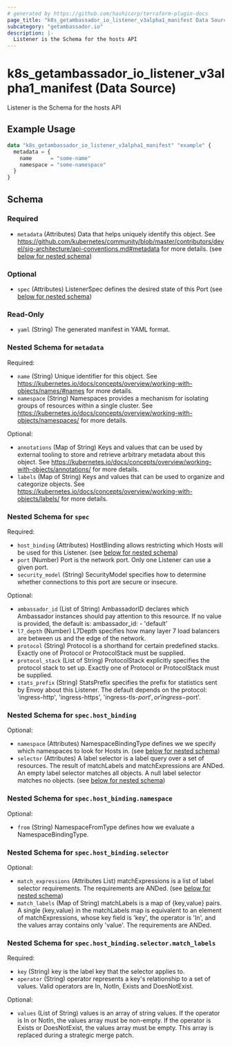```yaml
---
# generated by https://github.com/hashicorp/terraform-plugin-docs
page_title: "k8s_getambassador_io_listener_v3alpha1_manifest Data Source - terraform-provider-k8s"
subcategory: "getambassador.io"
description: |-
  Listener is the Schema for the hosts API
---
```


# k8s_getambassador_io_listener_v3alpha1_manifest (Data Source)

Listener is the Schema for the hosts API

## Example Usage

```terraform
data "k8s_getambassador_io_listener_v3alpha1_manifest" "example" {
  metadata = {
    name      = "some-name"
    namespace = "some-namespace"
  }
}
```

<!-- schema generated by tfplugindocs -->
## Schema

### Required

- `metadata` (Attributes) Data that helps uniquely identify this object. See https://github.com/kubernetes/community/blob/master/contributors/devel/sig-architecture/api-conventions.md#metadata for more details. (see [below for nested schema](#nestedatt--metadata))

### Optional

- `spec` (Attributes) ListenerSpec defines the desired state of this Port (see [below for nested schema](#nestedatt--spec))

### Read-Only

- `yaml` (String) The generated manifest in YAML format.

<a id="nestedatt--metadata"></a>
### Nested Schema for `metadata`

Required:

- `name` (String) Unique identifier for this object. See https://kubernetes.io/docs/concepts/overview/working-with-objects/names/#names for more details.
- `namespace` (String) Namespaces provides a mechanism for isolating groups of resources within a single cluster. See https://kubernetes.io/docs/concepts/overview/working-with-objects/namespaces/ for more details.

Optional:

- `annotations` (Map of String) Keys and values that can be used by external tooling to store and retrieve arbitrary metadata about this object. See https://kubernetes.io/docs/concepts/overview/working-with-objects/annotations/ for more details.
- `labels` (Map of String) Keys and values that can be used to organize and categorize objects. See https://kubernetes.io/docs/concepts/overview/working-with-objects/labels/ for more details.


<a id="nestedatt--spec"></a>
### Nested Schema for `spec`

Required:

- `host_binding` (Attributes) HostBinding allows restricting which Hosts will be used for this Listener. (see [below for nested schema](#nestedatt--spec--host_binding))
- `port` (Number) Port is the network port. Only one Listener can use a given port.
- `security_model` (String) SecurityModel specifies how to determine whether connections to this port are secure or insecure.

Optional:

- `ambassador_id` (List of String) AmbassadorID declares which Ambassador instances should pay attention to this resource. If no value is provided, the default is:  ambassador_id: - 'default'
- `l7_depth` (Number) L7Depth specifies how many layer 7 load balancers are between us and the edge of the network.
- `protocol` (String) Protocol is a shorthand for certain predefined stacks. Exactly one of Protocol or ProtocolStack must be supplied.
- `protocol_stack` (List of String) ProtocolStack explicitly specifies the protocol stack to set up. Exactly one of Protocol or ProtocolStack must be supplied.
- `stats_prefix` (String) StatsPrefix specifies the prefix for statistics sent by Envoy about this Listener. The default depends on the protocol: 'ingress-http', 'ingress-https', 'ingress-tls-$port', or 'ingress-$port'.

<a id="nestedatt--spec--host_binding"></a>
### Nested Schema for `spec.host_binding`

Optional:

- `namespace` (Attributes) NamespaceBindingType defines we we specify which namespaces to look for Hosts in. (see [below for nested schema](#nestedatt--spec--host_binding--namespace))
- `selector` (Attributes) A label selector is a label query over a set of resources. The result of matchLabels and matchExpressions are ANDed. An empty label selector matches all objects. A null label selector matches no objects. (see [below for nested schema](#nestedatt--spec--host_binding--selector))

<a id="nestedatt--spec--host_binding--namespace"></a>
### Nested Schema for `spec.host_binding.namespace`

Optional:

- `from` (String) NamespaceFromType defines how we evaluate a NamespaceBindingType.


<a id="nestedatt--spec--host_binding--selector"></a>
### Nested Schema for `spec.host_binding.selector`

Optional:

- `match_expressions` (Attributes List) matchExpressions is a list of label selector requirements. The requirements are ANDed. (see [below for nested schema](#nestedatt--spec--host_binding--selector--match_expressions))
- `match_labels` (Map of String) matchLabels is a map of {key,value} pairs. A single {key,value} in the matchLabels map is equivalent to an element of matchExpressions, whose key field is 'key', the operator is 'In', and the values array contains only 'value'. The requirements are ANDed.

<a id="nestedatt--spec--host_binding--selector--match_expressions"></a>
### Nested Schema for `spec.host_binding.selector.match_labels`

Required:

- `key` (String) key is the label key that the selector applies to.
- `operator` (String) operator represents a key's relationship to a set of values. Valid operators are In, NotIn, Exists and DoesNotExist.

Optional:

- `values` (List of String) values is an array of string values. If the operator is In or NotIn, the values array must be non-empty. If the operator is Exists or DoesNotExist, the values array must be empty. This array is replaced during a strategic merge patch.
